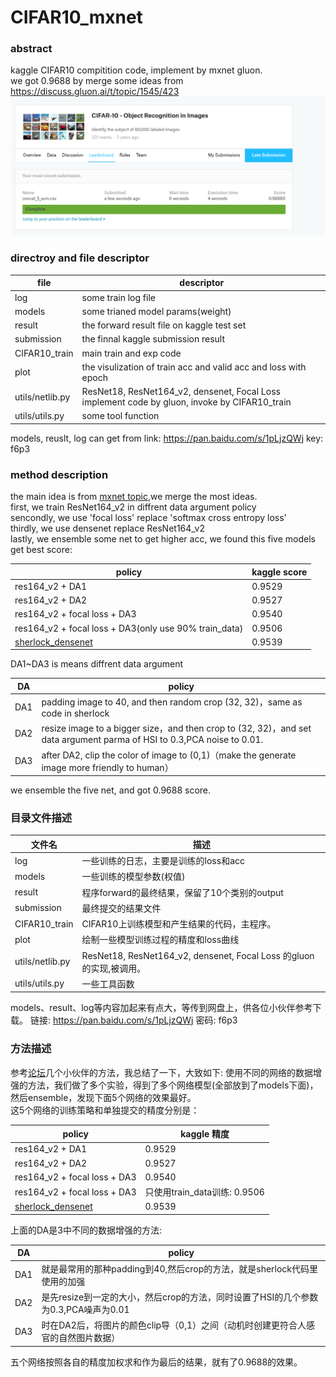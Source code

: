 # CIFAR10_mxnet
### abstract
kaggle CIFAR10 compitition code, implement by mxnet gluon.</br>
we got 0.9688 by merge some ideas from https://discuss.gluon.ai/t/topic/1545/423</br>
![](_image/submission.png)

### directroy and file descriptor

file | descriptor
--- | ---
log | some train log file
models | some trianed model params(weight)
result | the forward result file on kaggle test set
submission | the finnal kaggle submission result
CIFAR10_train | main train and exp code
plot | the visulization  of train acc and valid acc and loss with epoch
utils/netlib.py | ResNet18, ResNet164_v2, densenet, Focal Loss implement code by gluon, invoke by CIFAR10_train
utils/utils.py | some tool function

models, reuslt, log can get from link: https://pan.baidu.com/s/1pLjzQWj key: f6p3

### method description

the main idea is from [mxnet topic]((https://discuss.gluon.ai/t/topic/1545/423)),we merge the most ideas.</br>
first, we train ResNet164_v2 in diffrent data argument policy</br>
sencondly, we use 'focal loss' replace 'softmax cross entropy loss'</br>
thirdly, we use densenet replace ResNet164_v2</br>
lastly, we ensemble some net to get higher acc, we found this five models get best score:</br>

policy | kaggle score
--- | ---
res164_v2 + DA1| 0.9529
res164_v2 + DA2| 0.9527
res164_v2 + focal loss + DA3| 0.9540
res164_v2 + focal loss + DA3(only use 90% train_data) | 0.9506
[sherlock_densenet](https://discuss.gluon.ai/t/topic/1545/273)| 0.9539

DA1~DA3 is means diffrent data argument

DA  | policy
--- | ---
DA1 | padding image to 40, and then random crop (32, 32)，same as code in sherlock
DA2 | resize image to a bigger size，and then crop to (32, 32)，and set data argument parma of HSI to 0.3,PCA noise to 0.01.
DA3 | after DA2, clip the color of image to (0,1)（make the generate image more friendly to human）

we ensemble the five net, and got 0.9688 score.

### 目录文件描述

文件名 | 描述
--- | ---
log | 一些训练的日志，主要是训练的loss和acc
models | 一些训练的模型参数(权值)
result | 程序forward的最终结果，保留了10个类别的output
submission | 最终提交的结果文件
CIFAR10_train | CIFAR10上训练模型和产生结果的代码，主程序。
plot | 绘制一些模型训练过程的精度和loss曲线
utils/netlib.py | ResNet18, ResNet164_v2, densenet, Focal Loss 的gluon的实现,被调用。
utils/utils.py | 一些工具函数

models、result、log等内容加起来有点大，等传到网盘上，供各位小伙伴参考下载。
链接: https://pan.baidu.com/s/1pLjzQWj 密码: f6p3

### 方法描述
参考[论坛](https://discuss.gluon.ai/t/topic/1545/423)几个小伙伴的方法，我总结了一下，大致如下:
使用不同的网络的数据增强的方法，我们做了多个实验，得到了多个网络模型(全部放到了models下面)，然后ensemble，发现下面5个网络的效果最好。</br>
这5个网络的训练策略和单独提交的精度分别是：

policy | kaggle 精度
--- | ---
res164_v2 + DA1| 0.9529
res164_v2 + DA2| 0.9527
res164_v2 + focal loss + DA3| 0.9540
res164_v2 + focal loss + DA3 | 只使用train_data训练: 0.9506
[sherlock_densenet](https://discuss.gluon.ai/t/topic/1545/273)| 0.9539

上面的DA是3中不同的数据增强的方法:

DA  | policy
--- | ---
DA1 | 就是最常用的那种padding到40,然后crop的方法，就是sherlock代码里使用的加强
DA2 | 是先resize到一定的大小，然后crop的方法，同时设置了HSI的几个参数为0.3,PCA噪声为0.01
DA3 | 时在DA2后，将图片的颜色clip导（0,1）之间（动机时创建更符合人感官的自然图片数据）

五个网络按照各自的精度加权求和作为最后的结果，就有了0.9688的效果。
